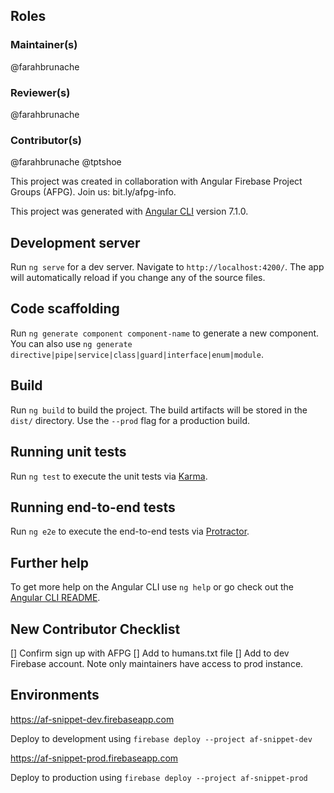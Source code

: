 ## Roles

### Maintainer(s)

@farahbrunache

### Reviewer(s)

@farahbrunache

### Contributor(s)

@farahbrunache
@tptshoe

This project was created in collaboration with Angular Firebase Project Groups (AFPG). Join us: bit.ly/afpg-info.

This project was generated with [Angular CLI](https://github.com/angular/angular-cli) version 7.1.0.

## Development server

Run `ng serve` for a dev server. Navigate to `http://localhost:4200/`. The app will automatically reload if you change any of the source files.

## Code scaffolding

Run `ng generate component component-name` to generate a new component. You can also use `ng generate directive|pipe|service|class|guard|interface|enum|module`.

## Build

Run `ng build` to build the project. The build artifacts will be stored in the `dist/` directory. Use the `--prod` flag for a production build.

## Running unit tests

Run `ng test` to execute the unit tests via [Karma](https://karma-runner.github.io).

## Running end-to-end tests

Run `ng e2e` to execute the end-to-end tests via [Protractor](http://www.protractortest.org/).

## Further help

To get more help on the Angular CLI use `ng help` or go check out the [Angular CLI README](https://github.com/angular/angular-cli/blob/master/README.md).

## New Contributor Checklist

[] Confirm sign up with AFPG
[] Add to humans.txt file
[] Add to dev Firebase account. Note only maintainers have access to prod instance.

## Environments

https://af-snippet-dev.firebaseapp.com

Deploy to development using `firebase deploy --project af-snippet-dev`

https://af-snippet-prod.firebaseapp.com

Deploy to production using `firebase deploy --project af-snippet-prod`
